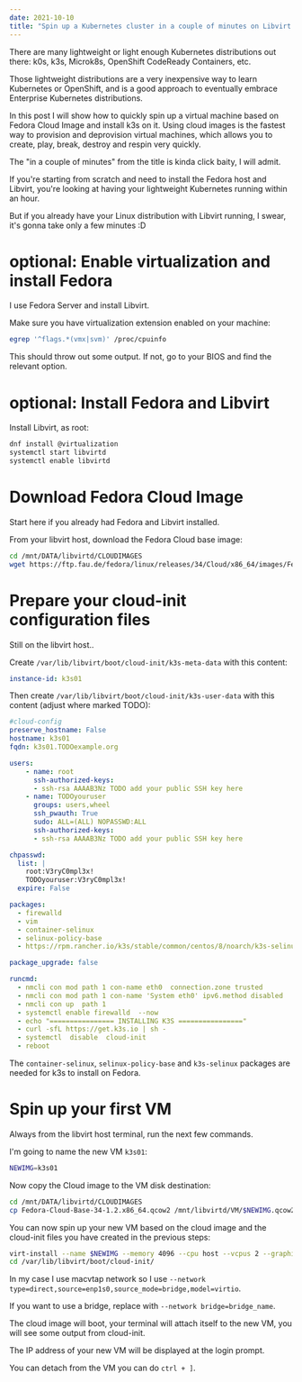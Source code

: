 ```yaml
---
date: 2021-10-10
title: "Spin up a Kubernetes cluster in a couple of minutes on Libvirt using Fedora Cloud images"
---
```


There are many lightweight or light enough Kubernetes distributions out there: k0s, k3s, Microk8s, OpenShift CodeReady Containers, etc.

Those lightweight distributions are a very inexpensive way to learn Kubernetes or OpenShift, and is a good approach to eventually embrace Enterprise Kubernetes distributions.

In this post I will show how to quickly spin up a virtual machine based on Fedora Cloud Image and install k3s on it. Using cloud images is the fastest way to provision and deprovision virtual machines, which allows you to create, play, break, destroy and respin very quickly.

The "in a couple of minutes" from the title is kinda click baity, I will admit.

If you're starting from scratch and need to install the Fedora host and Libvirt, you're looking at having your lightweight Kubernetes running within an hour.

But if you already have your Linux distribution with Libvirt running, I swear, it's gonna take only a few minutes :D

# optional: Enable virtualization and install Fedora

I use Fedora Server and install Libvirt.

Make sure you have virtualization extension enabled on your machine:

```bash
egrep '^flags.*(vmx|svm)' /proc/cpuinfo
```

This should throw out some output. If not, go to your BIOS and find the relevant option.

# optional: Install Fedora and Libvirt

Install Libvirt, as root:

```bash
dnf install @virtualization
systemctl start libvirtd
systemctl enable libvirtd
```

# Download Fedora Cloud Image

Start here if you already had Fedora and Libvirt installed.

From your libvirt host, download the Fedora Cloud base image:

```bash
cd /mnt/DATA/libvirtd/CLOUDIMAGES
wget https://ftp.fau.de/fedora/linux/releases/34/Cloud/x86_64/images/Fedora-Cloud-Base-34-1.2.x86_64.qcow2
```

# Prepare your cloud-init configuration files

Still on the libvirt host..

Create `/var/lib/libvirt/boot/cloud-init/k3s-meta-data` with this content:

```yaml
instance-id: k3s01
```

Then create `/var/lib/libvirt/boot/cloud-init/k3s-user-data` with this content (adjust where marked TODO):

```yaml
#cloud-config
preserve_hostname: False
hostname: k3s01
fqdn: k3s01.TODOexample.org

users:
    - name: root
      ssh-authorized-keys:
      - ssh-rsa AAAAB3Nz TODO add your public SSH key here
    - name: TODOyouruser
      groups: users,wheel
      ssh_pwauth: True
      sudo: ALL=(ALL) NOPASSWD:ALL
      ssh-authorized-keys:
      - ssh-rsa AAAAB3Nz TODO add your public SSH key here

chpasswd:
  list: |
    root:V3ryC0mpl3x!
    TODOyouruser:V3ryC0mpl3x!
  expire: False

packages:
  - firewalld
  - vim
  - container-selinux
  - selinux-policy-base
  - https://rpm.rancher.io/k3s/stable/common/centos/8/noarch/k3s-selinux-0.3-0.el8.noarch.rpm

package_upgrade: false

runcmd:
  - nmcli con mod path 1 con-name eth0  connection.zone trusted
  - nmcli con mod path 1 con-name 'System eth0' ipv6.method disabled
  - nmcli con up  path 1
  - systemctl enable firewalld  --now
  - echo "================ INSTALLING K3S ================"
  - curl -sfL https://get.k3s.io | sh -
  - systemctl  disable  cloud-init
  - reboot
```

The `container-selinux`, `selinux-policy-base` and `k3s-selinux` packages are needed for k3s to install on Fedora.

# Spin up your first VM

Always from the libvirt host terminal, run the next few commands.

I'm going to name the new VM `k3s01`:

```bash
NEWIMG=k3s01
```

Now copy the Cloud image to the VM disk destination:

```bash
cd /mnt/DATA/libvirtd/CLOUDIMAGES
cp Fedora-Cloud-Base-34-1.2.x86_64.qcow2 /mnt/libvirtd/VM/$NEWIMG.qcow2
```

You can now spin up your new VM based on the cloud image and the cloud-init files you have created in the previous steps:

```bash
virt-install --name $NEWIMG --memory 4096 --cpu host --vcpus 2 --graphics none --os-type linux --os-variant fedora34 --import --disk path=/mnt/libvirtd/VM/$NEWIMG.qcow2,format=qcow2,bus=virtio,size=100 --network type=direct,source=enp1s0,source_mode=bridge,model=virtio --cloud-init meta-data=/var/lib/libvirt/boot/cloud-init/$NEWIMG-meta-data,user-data=/var/lib/libvirt/boot/cloud-init/$NEWIMG-user-data
cd /var/lib/libvirt/boot/cloud-init/
```

In my case I use macvtap network so I use `--network type=direct,source=enp1s0,source_mode=bridge,model=virtio`.

If you want to use a bridge, replace with `--network bridge=bridge_name`.

The cloud image will boot, your terminal will attach itself to the new VM, you will see some output from cloud-init.

The IP address of your new VM will be displayed at the login prompt.

You can detach from the VM you can do `ctrl + ]`.